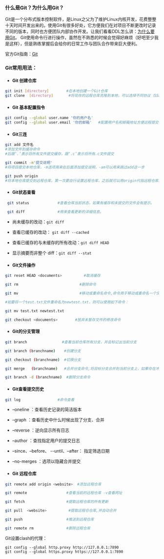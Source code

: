### 什么是Git？为什么用Git？

​	Git是一个分布式版本控制软件，是Linux之父为了维护Linux内核开发，花费整整十天时间开发出来的。使用Git有很多好处，它方便我们在对项目不断更改时记录不同的版本，同时也方便团队内部协作开发。让我们看看DDL怎么讲：[为什么要用Git](https://flowus.cn/deadline039/share/6b386014-3c9a-45b0-afd2-8ae472510ea0)。
Git使用命令行进行操作，虽然在不熟悉的时候会觉得好麻烦（好吧至少我是这样），但是熟练掌握后会给你的日常工作与团队合作带来巨大便利。

官方Git指南：[Git](https://git-scm.com/book/zh/v2)

### Git常用用法：

- #### Git 创建仓库

```bash
git init [directory]		#在本地创建一个Git仓库
git clone  [directory]       #将现存的远程仓库克隆到本地，可以选择不同协议（SSH,GIT,HTTP)
```

- #### Git 基本配置指令

```bash
git config --global user.name '你的用户名'
git config --global user.email '你的邮箱'	#配置用户名和邮箱地址方便远程提交
```

- #### Git三连

```bash
git add 文件名
#添加文件到缓存命令
#后跟‘.’表示将所有文件提交缓存，跟‘.c’表示将所有.c文件提交 

git commit -m'提交说明'
#将项目提交本地仓库，-m选项用来在后面添加提交说明，-am可以用来跳过add这一步

git push origin
#将本地仓库提交到远程仓库，第一次要自行设置远程仓库，之后就可以用origin代指远程仓库的地址
```

- #### Git状态查看

```bash
 git status				#查看仓库当前状态，如果有缓存和未提交的文件会有提示。
 
 git diff				#用来查看更新的详细信息。
```

- 尚未缓存的改动：`git diff`

- 查看已缓存的改动： `git diff --cached`

- 查看已缓存的与未缓存的所有改动：`git diff HEAD`

- 显示摘要而非整个 diff：`git diff --stat`

- #### Git文件操作

```bash
git reset HEAD <documents>			#取消缓存

git rm							  #删除命令

git mv							  #移动或重命名命令,命令用于移动或重命名一个文件、目录、软连接。

#如要将一个test.txt文件重命名为newtest.txt，则可以使用如下命令：

git mv test.txt newtest.txt

git checkout <documents>		#放弃未暂存文件的修改命令
```

- #### Git的分支管理

```bash
git branch				  #查看当前仓库所有分支，并会标记出当前分支

git branch (branchname)	   #创建分支

git checkout (branchname)  #切换分支

git merge	(branchname)   #合并分支命令,将目标分支合并到当前分支上，如果存在冲突需要手动打开编辑器，处理冲突然后进行分支合并。

git branch -d (branchname)	#删除分支命令
```

- #### Git查看提交历史

```bash
git log					#命令查看
```

- –oneline ：查看历史记录的简洁版本
- –graph ：查看历史中什么时候出现了分支、合并
- –reverse ：逆向显示所有日志

- –author ：查找指定用户的提交日志

- –since、–before、 --until、–after： 指定筛选日期

- –no-merges ：选项以隐藏合并提交

- #### Git 远程仓库

```bash
git remote add origin <website>	 #添加远程仓库

git remote					#查看当前的远程仓库 -v查看网址

git fetch					#提取远程仓库的所有更新

git pull  <website>			 #提取远程仓仓库,并自动合并

git push					#推送到远程仓库

git remote rm				#删除远程仓库
```

Git设置clash的代理：

```shell
git config --global http.proxy http://127.0.0.1:7890
git config --global https.proxy https://127.0.0.1:7890
```

